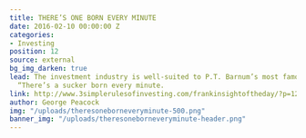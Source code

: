 ```yaml
---
title: THERE’S ONE BORN EVERY MINUTE
date: 2016-02-10 00:00:00 Z
categories:
- Investing
position: 12
source: external
bg_img_darken: true
lead: The investment industry is well-suited to P.T. Barnum’s most famous utterance,
  “There’s a sucker born every minute.
link: http://www.3simplerulesofinvesting.com/frankinsightoftheday/?p=1297
author: George Peacock
img: "/uploads/theresoneborneveryminute-500.png"
banner_img: "/uploads/theresoneborneveryminute-header.png"
---
```


